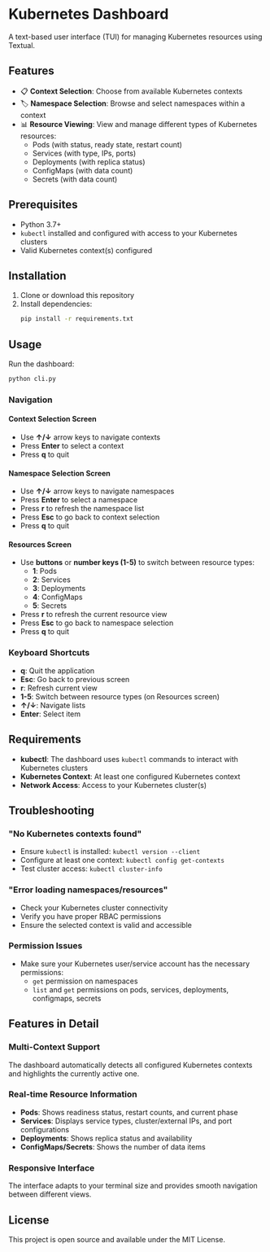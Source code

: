 # Kubernetes Dashboard

A text-based user interface (TUI) for managing Kubernetes resources using Textual.

## Features

- 📋 **Context Selection**: Choose from available Kubernetes contexts
- 🏷️ **Namespace Selection**: Browse and select namespaces within a context
- 📊 **Resource Viewing**: View and manage different types of Kubernetes resources:
  - Pods (with status, ready state, restart count)
  - Services (with type, IPs, ports)
  - Deployments (with replica status)
  - ConfigMaps (with data count)
  - Secrets (with data count)

## Prerequisites

- Python 3.7+
- `kubectl` installed and configured with access to your Kubernetes clusters
- Valid Kubernetes context(s) configured

## Installation

1. Clone or download this repository
2. Install dependencies:
   ```bash
   pip install -r requirements.txt
   ```

## Usage

Run the dashboard:

```bash
python cli.py
```

### Navigation

#### Context Selection Screen
- Use **↑/↓** arrow keys to navigate contexts
- Press **Enter** to select a context
- Press **q** to quit

#### Namespace Selection Screen  
- Use **↑/↓** arrow keys to navigate namespaces
- Press **Enter** to select a namespace
- Press **r** to refresh the namespace list
- Press **Esc** to go back to context selection
- Press **q** to quit

#### Resources Screen
- Use **buttons** or **number keys (1-5)** to switch between resource types:
  - **1**: Pods
  - **2**: Services  
  - **3**: Deployments
  - **4**: ConfigMaps
  - **5**: Secrets
- Press **r** to refresh the current resource view
- Press **Esc** to go back to namespace selection
- Press **q** to quit

### Keyboard Shortcuts

- **q**: Quit the application
- **Esc**: Go back to previous screen
- **r**: Refresh current view
- **1-5**: Switch between resource types (on Resources screen)
- **↑/↓**: Navigate lists
- **Enter**: Select item

## Requirements

- **kubectl**: The dashboard uses `kubectl` commands to interact with Kubernetes clusters
- **Kubernetes Context**: At least one configured Kubernetes context
- **Network Access**: Access to your Kubernetes cluster(s)

## Troubleshooting

### "No Kubernetes contexts found"
- Ensure `kubectl` is installed: `kubectl version --client`
- Configure at least one context: `kubectl config get-contexts`
- Test cluster access: `kubectl cluster-info`

### "Error loading namespaces/resources"
- Check your Kubernetes cluster connectivity
- Verify you have proper RBAC permissions
- Ensure the selected context is valid and accessible

### Permission Issues
- Make sure your Kubernetes user/service account has the necessary permissions:
  - `get` permission on namespaces
  - `list` and `get` permissions on pods, services, deployments, configmaps, secrets

## Features in Detail

### Multi-Context Support
The dashboard automatically detects all configured Kubernetes contexts and highlights the currently active one.

### Real-time Resource Information
- **Pods**: Shows readiness status, restart counts, and current phase
- **Services**: Displays service types, cluster/external IPs, and port configurations  
- **Deployments**: Shows replica status and availability
- **ConfigMaps/Secrets**: Shows the number of data items

### Responsive Interface
The interface adapts to your terminal size and provides smooth navigation between different views.

## License

This project is open source and available under the MIT License. 